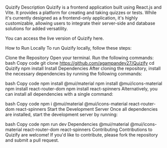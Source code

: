 Quizify
Description
Quizify is a frontend application built using React.js and Vite. It provides a platform for creating and taking quizzes or tests. While it's currently designed as a frontend-only application, it's highly customizable, allowing users to integrate their server-side and database solutions for added versatility.

You can access the live version of Quizify here.

How to Run Locally
To run Quizify locally, follow these steps:

Clone the Repository
Open your terminal.
Run the following commands:
bash
Copy code
git clone https://github.com/agampandey27/Quizify
cd Quizify
npm install
Install Dependencies
After cloning the repository, install the necessary dependencies by running the following commands:

bash
Copy code
npm install @mui/material
npm install @mui/icons-material
npm install react-router-dom
npm install react-spinners
Alternatively, you can install all dependencies with a single command:

bash
Copy code
npm i @mui/material @mui/icons-material react-router-dom react-spinners
Start the Development Server
Once all dependencies are installed, start the development server by running:

bash
Copy code
npm run dev
Dependencies
@mui/material
@mui/icons-material
react-router-dom
react-spinners
Contributing
Contributions to Quizify are welcome! If you'd like to contribute, please fork the repository and submit a pull request.